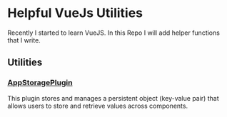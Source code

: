 # Helpful VueJs Utilities

Recently I started to learn VueJS. In this Repo I will add helper functions that I write.

## Utilities
### [AppStoragePlugin](AppStoragePlugin/)
This plugin stores and manages a persistent object (key-value pair) that allows users to store and retrieve values across components.   

